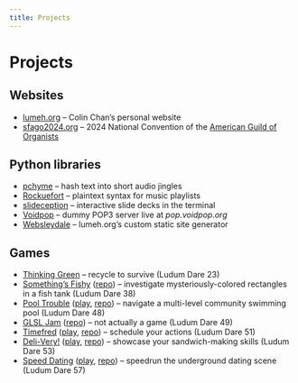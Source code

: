 ```yaml
---
title: Projects
---
```


<div class=compact-headings>
<h1 class=hidden>Projects</h1>

## Websites

* [lumeh.org](lumeh.org) – Colin Chan’s personal website
* [sfago2024.org](sfago2024.org) – 2024 National Convention of the <a href=https://www.agohq.org/ rel=external target=_blank>American Guild of Organists</a>

## Python libraries

* [pchyme](pchyme) – hash text into short audio jingles
* [Rockuefort](rockuefort) – plaintext syntax for music playlists
* [slideception](slideception) – interactive slide decks in the terminal
* [Voidpop](voidpop) – dummy POP3 server live at *pop.voidpop.org*
* [Websleydale](websleydale) – lumeh.org’s custom static site generator

## Games

* [Thinking Green](thinking-green) – recycle to survive (Ludum Dare 23)
* <a href=https://ldjam.com/events/ludum-dare/38/somethings-fishy rel=external target=_blank>Something’s Fishy</a>
  (<a href=https://github.com/kalgynirae/somethings-fishy rel=external target=_blank>repo</a>)
  – investigate mysteriously-colored rectangles in a fish tank (Ludum Dare 38)
* <a href=https://ldjam.com/events/ludum-dare/48/pool-trouble rel=external target=_blank>Pool Trouble</a>
  (<a href=https://www.lumeh.org/games/pool-trouble target=_blank>play</a>, <a href=https://github.com/kalgynirae/pool-trouble rel=external target=_blank>repo</a>)
  – navigate a multi-level community swimming pool (Ludum Dare 48)
* <a href=https://ldjam.com/events/ludum-dare/49/glsl-jam rel=external target=_blank>GLSL Jam</a>
  (<a href=https://github.com/kalgynirae/glsl-jam rel=external target=_blank>repo</a>)
  – not actually a game (Ludum Dare 49)
* <a href=https://ldjam.com/events/ludum-dare/51/timefred rel=external target=_blank>Timefred</a>
  (<a href=https://www.lumeh.org/games/timefred target=_blank>play</a>, <a href=https://github.com/kalgynirae/timeline rel=external target=_blank>repo</a>)
  – schedule your actions (Ludum Dare 51)
* <a href=https://ldjam.com/events/ludum-dare/53/deli-very rel=external target=_blank>Deli-Very!</a>
  (<a href=https://www.lumeh.org/games/deli-very target=_blank>play</a>, <a href=https://github.com/kalgynirae/ld53 rel=external target=_blank>repo</a>)
  – showcase your sandwich-making skills (Ludum Dare 53)
* <a href=https://ldjam.com/events/ludum-dare/57/speed-dating rel=external target=_blank>Speed Dating</a>
  (<a href=https://www.lumeh.org/games/speed-dating target=_blank>play</a>, <a href=https://github.com/kalgynirae/ld57 rel=external target=_blank>repo</a>)
  – speedrun the underground dating scene (Ludum Dare 57)

</div>
